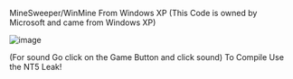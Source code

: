MineSweeper/WinMine From Windows XP 
(This Code is owned by Microsoft and came from Windows XP)


![image](https://user-images.githubusercontent.com/77888612/229366575-7f61bc48-c7c4-427a-9f25-4a0c67673a38.png)



(For sound Go click on the Game Button and click sound)
To Compile Use the NT5 Leak!
